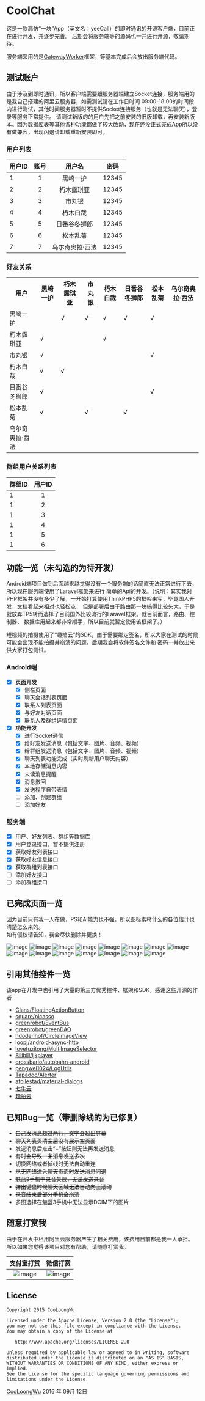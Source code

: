 # CoolChat  

这是一款高仿“一块”App（英文名：yeeCall）的即时通讯的开源客户端，目前正在进行开发，并逐步完善。
后期会将服务端等的源码也一并进行开源，敬请期待。

服务端采用的是[GatewayWorker][16]框架，等基本完成后会放出服务端代码。

## 测试账户  

由于涉及到即时通讯，所以客户端需要跟服务器端建立Socket连接，服务端用的是我自己搭建的阿里云服务器，如需测试请在工作日时间
09:00-18:00的时间段内进行测试，其他时间服务器暂时不提供Socket连接服务（也就是无法聊天），登录等服务正常提供。
请测试新版的的用户先把之前安装的旧版卸载，再安装新版本。因为数据库表等其他各种功能都做了较大改动，现在还没正式完成App所以没有做兼容，出现闪退请卸载重新安装即可。

### 用户列表  

|用户ID|账号|用户名|密码|
|------|:----:|:----:|:----:|
|1  |1  |黑崎一护        |12345  |
|2  |2  |朽木露琪亚      |12345  |
|3  |3  |市丸银         |12345  |
|4  |4  |朽木白哉        |12345  |
|5  |5  |日番谷冬狮郎     |12345  |
|6  |6  |松本乱菊        |12345  |
|7  |7  |乌尔奇奥拉·西法  |12345  |

### 好友关系  

  <table>
        <tr>
            <th>用户</th>
            <th>黑崎一护</th>
            <th>朽木露琪亚</th>
            <th>市丸银</th>
            <th>朽木白哉</th>
            <th>日番谷冬狮郎</th>
            <th>松本乱菊</th>
            <th>乌尔奇奥拉·西法</th>
        </tr>
        <tr>
            <td>黑崎一护</td>
            <td></td>
            <td>√</td>
            <td>√</td>
            <td>√</td>
            <td>√</td>
            <td>√</td>
            <td></td>
        </tr>
        <tr>
            <td>朽木露琪亚</td>
            <td>√</td>
            <td></td>
            <td></td>
            <td>√</td>
            <td></td>
            <td></td>
            <td></td>
        </tr>
        <tr>
            <td>市丸银</td>
            <td>√</td>
            <td></td>
            <td></td>
            <td></td>
            <td></td>
            <td>√</td>
            <td></td>
        </tr>
        <tr>
            <td>朽木白哉</td>
            <td>√</td>
            <td>√</td>
            <td></td>
            <td></td>
            <td></td>
            <td></td>
            <td></td>
        </tr>
        <tr>
            <td>日番谷冬狮郎</td>
            <td>√</td>
            <td></td>
            <td></td>
            <td></td>
            <td></td>
            <td>√</td>
            <td></td>
        </tr>
        <tr>
            <td>松本乱菊</td>
            <td>√</td>
            <td></td>
            <td>√</td>
            <td></td>
            <td>√</td>
            <td></td>
            <td></td>
        </tr>
        <tr>
            <td>乌尔奇奥拉·西法</td>
            <td></td>
            <td></td>
            <td></td>
            <td></td>
            <td></td>
            <td></td>
            <td></td>
        </tr>
   </table>

### 群组用户关系列表  

|群组ID|用户ID|
|-----|:----:|
|1  |1  |
|1  |2  |
|1  |3  |
|1  |4  |
|1  |5  |
|1  |6  |

## 功能一览（未勾选的为待开发）  

Android端项目做到后面越来越觉得没有一个服务端的话简直无法正常进行下去，所以现在服务端使用了Laravel框架来进行
简单的Api的开发。（说明：其实我对PHP框架并没有多少了解，一开始打算使用ThinkPHP5的框架来写，毕竟国人开发，文档看起来相对也轻松点，
但是部署后由于路由那一块搞得比较头大，于是就放弃TP5转而选择了目前国外比较流行的Laravel框架。就目前而言，路由、控制器、
数据库用起来都非常顺手，所以目前就暂定使用该框架了。）

短视频的拍摄使用了“趣拍云”的SDK，由于需要绑定签名，所以大家在测试的时候可能会出现不能拍摄并崩溃的问题。后期我会将软件签名文件和
密码一并放出来供大家打包测试。

###  Android端  

- [x] **页面开发**
    - [x] 侧栏页面
    - [x] 聊天会话列表页面
    - [x] 联系人列表页面
    - [x] 与好友对话页面
    - [x] 联系人及群组详情页面
- [x] **功能开发**
    -  [x] 进行Socket通信
    -  [x] 给好友发送消息（包括文字、图片、音频、视频）
    -  [x] 给群组发送消息（包括文字、图片、音频、视频）
    -  [x] 聊天列表功能完成（实时刷新用户聊天内容）
    -  [x] 本地存储消息内容
    -  [x] 未读消息提醒
    -  [x] 消息撤回
    -  [x] 发送程序自带表情
    -  [ ] 添加、创建群组
    -  [ ] 添加好友

### 服务端  

- [x] 用户、好友列表、群组等数据库
- [x] 用户登录接口，暂不提供注册
- [x] 获取好友列表接口
- [x] 获取好友信息接口
- [x] 获取群组列表接口
- [ ] 添加好友接口
- [ ] 添加群组接口

## 已完成页面一览  

因为目前只有我一人在做，PS和AI能力也不强，所以图标素材什么的各位估计也清楚怎么来的。  
如有侵权请告知，我会尽快删除并更换！  

![image](./pictures/main_drawer.jpg) ![image](./pictures/main_empty_conversation.jpg) ![image](./pictures/main_empty_contact.jpg)
![image](./pictures/main_conversation.jpg) ![image](./pictures/main_contact.jpg) ![image](./pictures/chat_send.jpg)
![image](./pictures/chat_emoji.jpg) ![image](./pictures/chat_audio_image.jpg) ![image](./pictures/chat_audio.jpg)
![image](./pictures/chat_video.jpg) ![image](./pictures/chat_cancel.jpg) ![image](./pictures/chat_video_edit.jpg) 
![image](./pictures/chat_video_image_audio.jpg) ![image](./pictures/profile_me.jpg) ![image](./pictures/profile_other.jpg)

## 引用其他控件一览  

该app在开发中也引用了大量的第三方优秀控件、框架和SDK，感谢这些开源的作者
- [Clans/FloatingActionButton][3]
- [square/picasso][4]
- [greenrobot/EventBus][5]
- [greenrobot/greenDAO ][6]
- [hdodenhof/CircleImageView][8]
- [loopj/android-async-http][9]
- [lovetuzitong/MultiImageSelector][10]
- [Bilibili/ijkplayer][11]
- [crossbario/autobahn-android][12]
- [pengwei1024/LogUtils][13]
- [Tapadoo/Alerter][17]
- [afollestad/material-dialogs][18]
- [七牛云][14]
- [趣拍云][15]


## 已知Bug一览（带删除线的为已修复）  

- ~~自己发消息超过两行，文字会超出屏幕~~
- ~~聊天列表页清空后没有展示空页面~~
- ~~发送消息后点击“+”按钮则无法再发送消息~~
- ~~有时会导致一条消息发送多次~~
- ~~切换网络或者掉线时无法自动重连~~
- ~~从无网络进入聊天页面时发送消息闪退~~
- ~~魅蓝3手机中录音失败，无法发送录音~~
- ~~弹出键盘时候聊天区域无法自动向上滚动~~
- ~~录音结束后部分手机会崩溃~~
- 多图选择在魅蓝3手机中无法显示DCIM下的图片


## 随意打赏我  

由于在开发中租用阿里云服务器产生了相关费用，该费用目前都是我一人承担。
所以如果您觉得该项目对您有帮助，请随意打赏我。

|支付宝打赏|微信打赏|
|:----:|:----:|
|![image](./pictures/reward_alipay.jpg)|![image](./pictures/reward_wechat.png)|


##  License  

```
Copyright 2015 CooLoongWu

Licensed under the Apache License, Version 2.0 (the "License");
you may not use this file except in compliance with the License.
You may obtain a copy of the License at

   http://www.apache.org/licenses/LICENSE-2.0

Unless required by applicable law or agreed to in writing, software
distributed under the License is distributed on an "AS IS" BASIS,
WITHOUT WARRANTIES OR CONDITIONS OF ANY KIND, either express or implied.
See the License for the specific language governing permissions and
limitations under the License.
```

[CooLoongWu][2]
2016 年 09月 12日 

[1]:https://cooloongwu.github.io/
[2]:http://blog.csdn.net/u010976213
[3]:https://github.com/Clans/FloatingActionButton
[4]:https://github.com/square/picasso
[5]:https://github.com/greenrobot/EventBus
[6]:https://github.com/greenrobot/greenDAO
[7]:https://github.com/rockerhieu/emojicon
[8]:https://github.com/hdodenhof/CircleImageView
[9]:https://github.com/loopj/android-async-http
[10]:https://github.com/lovetuzitong/MultiImageSelector
[11]:https://github.com/Bilibili/ijkplayer
[12]:https://github.com/crossbario/autobahn-android
[13]:https://github.com/pengwei1024/LogUtils
[14]:http://www.qiniu.com/
[15]:https://www.qupaicloud.com/
[16]:hhttp://www.workerman.net/gatewaydoc/
[17]:https://github.com/Tapadoo/Alerter
[18]:https://github.com/afollestad/material-dialogs
